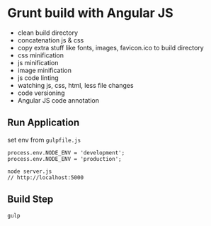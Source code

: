 # Grunt build with Angular JS

- clean build directory
- concatenation js & css
- copy extra stuff like fonts, images, favicon.ico to build directory
- css minification
- js minification
- image minification
- js code linting 
- watching js, css, html, less file changes
- code versioning
- Angular JS code annotation

## Run Application

set env from `gulpfile.js`

```
process.env.NODE_ENV = 'development';
process.env.NODE_ENV = 'production';
```

```
node server.js
// http://localhost:5000
```

## Build Step

```
gulp 
```




